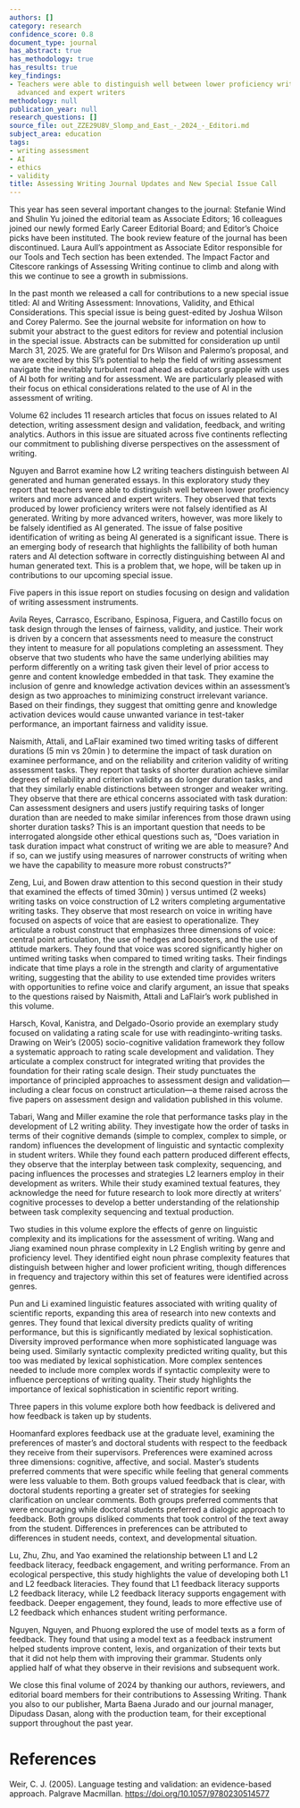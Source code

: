 ```yaml
---
authors: []
category: research
confidence_score: 0.8
document_type: journal
has_abstract: true
has_methodology: true
has_results: true
key_findings:
- Teachers were able to distinguish well between lower proficiency writers and more
  advanced and expert writers
methodology: null
publication_year: null
research_questions: []
source_file: out_ZZE29U8V_Slomp_and_East_-_2024_-_Editori.md
subject_area: education
tags:
- writing assessment
- AI
- ethics
- validity
title: Assessing Writing Journal Updates and New Special Issue Call
---
```


This year has seen several important changes to the journal: Stefanie Wind and Shulin Yu joined the editorial team as Associate Editors; 16 colleagues joined our newly formed Early Career Editorial Board; and Editor’s Choice picks have been instituted. The book review feature of the journal has been discontinued. Laura Aull’s appointment as Associate Editor responsible for our Tools and Tech section has been extended. The Impact Factor and Citescore rankings of Assessing Writing continue to climb and along with this we continue to see a growth in submissions.

In the past month we released a call for contributions to a new special issue titled: AI and Writing Assessment: Innovations, Validity, and Ethical Considerations. This special issue is being guest-edited by Joshua Wilson and Corey Palermo. See the journal website for information on how to submit your abstract to the guest editors for review and potential inclusion in the special issue. Abstracts can be submitted for consideration up until March 31, 2025. We are grateful for Drs Wilson and Palermo’s proposal, and we are excited by this SI’s potential to help the field of writing assessment navigate the inevitably turbulent road ahead as educators grapple with uses of AI both for writing and for assessment. We are particularly pleased with their focus on ethical considerations related to the use of AI in the assessment of writing.

Volume 62 includes 11 research articles that focus on issues related to AI detection, writing assessment design and validation, feedback, and writing analytics. Authors in this issue are situated across five continents reflecting our commitment to publishing diverse perspectives on the assessment of writing.

Nguyen and Barrot examine how L2 writing teachers distinguish between AI generated and human generated essays. In this exploratory study they report that teachers were able to distinguish well between lower proficiency writers and more advanced and expert writers. They observed that texts produced by lower proficiency writers were not falsely identified as AI generated. Writing by more advanced writers, however, was more likely to be falsely identified as AI generated. The issue of false positive identification of writing as being AI generated is a significant issue. There is an emerging body of research that highlights the fallibility of both human raters and AI detection software in correctly distinguishing between AI and human generated text. This is a problem that, we hope, will be taken up in contributions to our upcoming special issue.

Five papers in this issue report on studies focusing on design and validation of writing assessment instruments.

Avila Reyes, Carrasco, Escribano, Espinosa, Figuera, and Castillo focus on task design through the lenses of fairness, validity, and justice. Their work is driven by a concern that assessments need to measure the construct they intent to measure for all populations completing an assessment. They observe that two students who have the same underlying abilities may perform differently on a writing task given their level of prior access to genre and content knowledge embedded in that task. They examine the inclusion of genre and knowledge activation devices within an assessment’s design as two approaches to minimizing construct irrelevant variance. Based on their findings, they suggest that omitting genre and knowledge activation devices would cause unwanted variance in test-taker performance, an important fairness and validity issue.

Naismith, Attali, and LaFlair examined two timed writing tasks of different durations (5 min vs $2 0 \mathrm { { m i n } }$ ) to determine the impact of task duration on examinee performance, and on the reliability and criterion validity of writing assessment tasks. They report that tasks of shorter duration achieve similar degrees of reliability and criterion validity as do longer duration tasks, and that they similarly enable distinctions between stronger and weaker writing. They observe that there are ethical concerns associated with task duration: Can assessment designers and users justify requiring tasks of longer duration than are needed to make similar inferences from those drawn using shorter duration tasks? This is an important question that needs to be interrogated alongside other ethical questions such as, “Does variation in task duration impact what construct of writing we are able to measure? And if so, can we justify using measures of narrower constructs of writing when we have the capability to measure more robust constructs?”

Zeng, Lui, and Bowen draw attention to this second question in their study that examined the effects of timed $\mathrm { 3 0 m i n } )$ ) versus untimed (2 weeks) writing tasks on voice construction of L2 writers completing argumentative writing tasks. They observe that most research on voice in writing have focused on aspects of voice that are easiest to operationalize. They articulate a robust construct that emphasizes three dimensions of voice: central point articulation, the use of hedges and boosters, and the use of attitude markers. They found that voice was scored significantly higher on untimed writing tasks when compared to timed writing tasks. Their findings indicate that time plays a role in the strength and clarity of argumentative writing, suggesting that the ability to use extended time provides writers with opportunities to refine voice and clarify argument, an issue that speaks to the questions raised by Naismith, Attali and LaFlair’s work published in this volume.

Harsch, Koval, Kanistra, and Delgado-Osorio provide an exemplary study focused on validating a rating scale for use with readinginto-writing tasks. Drawing on Weir’s (2005) socio-cognitive validation framework they follow a systematic approach to rating scale development and validation. They articulate a complex construct for integrated writing that provides the foundation for their rating scale design. Their study punctuates the importance of principled approaches to assessment design and validation—including a clear focus on construct articulation—a theme raised across the five papers on assessment design and validation published in this volume.

Tabari, Wang and Miller examine the role that performance tasks play in the development of L2 writing ability. They investigate how the order of tasks in terms of their cognitive demands (simple to complex, complex to simple, or random) influences the development of linguistic and syntactic complexity in student writers. While they found each pattern produced different effects, they observe that the interplay between task complexity, sequencing, and pacing influences the processes and strategies L2 learners employ in their development as writers. While their study examined textual features, they acknowledge the need for future research to look more directly at writers’ cognitive processes to develop a better understanding of the relationship between task complexity sequencing and textual production.

Two studies in this volume explore the effects of genre on linguistic complexity and its implications for the assessment of writing. Wang and Jiang examined noun phrase complexity in L2 English writing by genre and proficiency level. They identified eight noun phrase complexity features that distinguish between higher and lower proficient writing, though differences in frequency and trajectory within this set of features were identified across genres.

Pun and Li examined linguistic features associated with writing quality of scientific reports, expanding this area of research into new contexts and genres. They found that lexical diversity predicts quality of writing performance, but this is significantly mediated by lexical sophistication. Diversity improved performance when more sophisticated language was being used. Similarly syntactic complexity predicted writing quality, but this too was mediated by lexical sophistication. More complex sentences needed to include more complex words if syntactic complexity were to influence perceptions of writing quality. Their study highlights the importance of lexical sophistication in scientific report writing.

Three papers in this volume explore both how feedback is delivered and how feedback is taken up by students.

Hoomanfard explores feedback use at the graduate level, examining the preferences of master’s and doctoral students with respect to the feedback they receive from their supervisors. Preferences were examined across three dimensions: cognitive, affective, and social. Master’s students preferred comments that were specific while feeling that general comments were less valuable to them. Both groups valued feedback that is clear, with doctoral students reporting a greater set of strategies for seeking clarification on unclear comments. Both groups preferred comments that were encouraging while doctoral students preferred a dialogic approach to feedback. Both groups disliked comments that took control of the text away from the student. Differences in preferences can be attributed to differences in student needs, context, and developmental situation.

Lu, Zhu, Zhu, and Yao examined the relationship between L1 and L2 feedback literacy, feedback engagement, and writing performance. From an ecological perspective, this study highlights the value of developing both L1 and L2 feedback literacies. They found that L1 feedback literacy supports L2 feedback literacy, while L2 feedback literacy supports engagement with feedback. Deeper engagement, they found, leads to more effective use of L2 feedback which enhances student writing performance.

Nguyen, Nguyen, and Phuong explored the use of model texts as a form of feedback. They found that using a model text as a feedback instrument helped students improve content, lexis, and organization of their texts but that it did not help them with improving their grammar. Students only applied half of what they observe in their revisions and subsequent work.

We close this final volume of 2024 by thanking our authors, reviewers, and editorial board members for their contributions to Assessing Writing. Thank you also to our publisher, Marta Baena Jurado and our journal manager, Dipudass Dasan, along with the production team, for their exceptional support throughout the past year.

# References

Weir, C. J. (2005). Language testing and validation: an evidence-based approach. Palgrave Macmillan. https://doi.org/10.1057/9780230514577